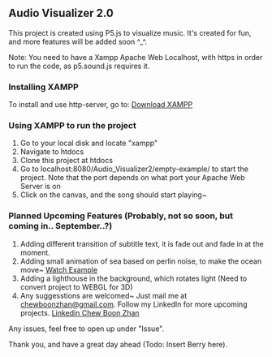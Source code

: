 ## Audio Visualizer 2.0

This project is created using P5.js to visualize music. It's created for fun, and more features will be added soon ^\_^.

Note: You need to have a Xampp Apache Web Localhost, with https in order to run the code, as p5.sound.js requires it.

### Installing XAMPP

To install and use http-server, go to: [Download XAMPP](https://www.apachefriends.org/download.html)

### Using XAMPP to run the project

1. Go to your local disk and locate "xampp"
2. Navigate to htdocs
3. Clone this project at htdocs
4. Go to localhost:8080/Audio_Visualizer2/empty-example/ to start the project. Note that the port depends on what port your Apache Web Server is on
5. Click on the canvas, and the song should start playing~

### Planned Upcoming Features (Probably, not so soon, but coming in.. September..?)
1. Adding different transition of subtitle text, it is fade out and fade in at the moment.
2. Adding small animation of sea based on perlin noise, to make the ocean move~ [Watch Example](https://www.youtube.com/watch?v=IKB1hWWedMk)
3. Adding a lighthouse in the background, which rotates light (Need to convert project to WEBGL for 3D)
4. Any suggesstions are welcomed~ Just mail me at chewboonzhan@gmail.com. Follow my Linkedln for more upcoming projects. [Linkedin Chew Boon Zhan](https://www.linkedin.com/in/chew-boon-zhan/)

Any issues, feel free to open up under "Issue".    
  
Thank you, and have a great day ahead (Todo: Insert Berry here).